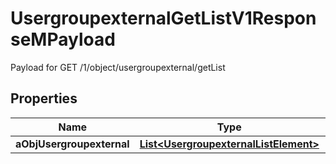 

# UsergroupexternalGetListV1ResponseMPayload

Payload for GET /1/object/usergroupexternal/getList

## Properties

| Name | Type | Description | Notes |
|------------ | ------------- | ------------- | -------------|
|**aObjUsergroupexternal** | [**List&lt;UsergroupexternalListElement&gt;**](UsergroupexternalListElement.md) |  |  |



